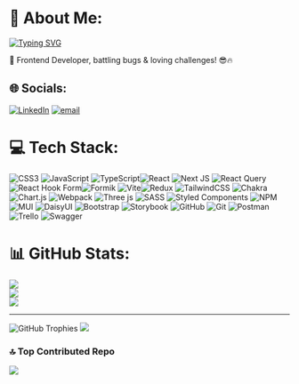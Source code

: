 # 💫 About Me:
[![Typing SVG](https://readme-typing-svg.herokuapp.com?font=Fira+Code&size=22&pause=1000&color=F75C7E&width=435&lines=Hey+there!+I'm+Emad+👋;Frontend+Developer+%7C+Bug+Hunter+%7C+Tech+Enthusiast)](https://git.io/typing-svg)

🚀 Frontend Developer, battling bugs & loving challenges! 😎🔥


## 🌐 Socials:
[![LinkedIn](https://img.shields.io/badge/LinkedIn-%230077B5.svg?logo=linkedin&logoColor=white)](https://linkedin.com/in/emad-araban/) [![email](https://img.shields.io/badge/Email-D14836?logo=gmail&logoColor=white)](mailto:arabanemad@gmail.com) 

# 💻 Tech Stack:
![CSS3](https://img.shields.io/badge/css3-%231572B6.svg?style=for-the-badge&logo=css3&logoColor=white) ![JavaScript](https://img.shields.io/badge/javascript-%23323330.svg?style=for-the-badge&logo=javascript&logoColor=%23F7DF1E) ![TypeScript](https://img.shields.io/badge/typescript-%23007ACC.svg?style=for-the-badge&logo=typescript&logoColor=white)![React](https://img.shields.io/badge/react-%2361DAFB.svg?style=for-the-badge&logo=react&logoColor=white)
 ![Next JS](https://img.shields.io/badge/Next-black?style=for-the-badge&logo=next.js&logoColor=white) ![React Query](https://img.shields.io/badge/-React%20Query-FF4154?style=for-the-badge&logo=react%20query&logoColor=white) ![React Hook Form](https://img.shields.io/badge/React%20Hook%20Form-%23EC5990.svg?style=for-the-badge&logo=reacthookform&logoColor=white)![Formik](https://img.shields.io/badge/formik-%235B9BD5.svg?style=for-the-badge&logo=formik&logoColor=white)
 ![Vite](https://img.shields.io/badge/Vite-%23646CFF.svg?style=for-the-badge&logo=vite&logoColor=white)![Redux](https://img.shields.io/badge/redux-%23593d88.svg?style=for-the-badge&logo=redux&logoColor=white) ![TailwindCSS](https://img.shields.io/badge/tailwindcss-%2338B2AC.svg?style=for-the-badge&logo=tailwind-css&logoColor=white) ![Chakra](https://img.shields.io/badge/chakra-%234ED1C5.svg?style=for-the-badge&logo=chakraui&logoColor=white) ![Chart.js](https://img.shields.io/badge/chart.js-F5788D.svg?style=for-the-badge&logo=chart.js&logoColor=white)  ![Webpack](https://img.shields.io/badge/webpack-%238DD6F9.svg?style=for-the-badge&logo=webpack&logoColor=black) ![Three js](https://img.shields.io/badge/threejs-black?style=for-the-badge&logo=three.js&logoColor=white) ![SASS](https://img.shields.io/badge/SASS-hotpink.svg?style=for-the-badge&logo=SASS&logoColor=white) ![Styled Components](https://img.shields.io/badge/styled--components-DB7093?style=for-the-badge&logo=styled-components&logoColor=white) ![NPM](https://img.shields.io/badge/NPM-%23CB3837.svg?style=for-the-badge&logo=npm&logoColor=white) ![MUI](https://img.shields.io/badge/MUI-%230081CB.svg?style=for-the-badge&logo=mui&logoColor=white) ![DaisyUI](https://img.shields.io/badge/daisyui-5A0EF8?style=for-the-badge&logo=daisyui&logoColor=white) ![Bootstrap](https://img.shields.io/badge/bootstrap-%238511FA.svg?style=for-the-badge&logo=bootstrap&logoColor=white) ![Storybook](https://img.shields.io/badge/-Storybook-FF4785?style=for-the-badge&logo=storybook&logoColor=white) ![GitHub](https://img.shields.io/badge/github-%23121011.svg?style=for-the-badge&logo=github&logoColor=white) ![Git](https://img.shields.io/badge/git-%23F05033.svg?style=for-the-badge&logo=git&logoColor=white) ![Postman](https://img.shields.io/badge/Postman-FF6C37?style=for-the-badge&logo=postman&logoColor=white) ![Trello](https://img.shields.io/badge/Trello-%23026AA7.svg?style=for-the-badge&logo=Trello&logoColor=white) ![Swagger](https://img.shields.io/badge/-Swagger-%23Clojure?style=for-the-badge&logo=swagger&logoColor=white)
# 📊 GitHub Stats:
![](https://github-readme-stats.vercel.app/api?username=EmadARN&theme=neon&hide_border=true&include_all_commits=true&count_private=true)<br/>
![](https://github-readme-streak-stats.herokuapp.com/?user=EmadARN&theme=neon&hide_border=true)<br/>
![](https://github-readme-stats.vercel.app/api/top-langs/?username=EmadARN&theme=neon&hide_border=true&include_all_commits=true&count_private=true&layout=compact)

---
![GitHub Trophies](https://github-profile-trophy.vercel.app/?username=EmadARN&theme=neon)
[![](https://visitcount.itsvg.in/api?id=EmadARN&icon=0&color=1)](https://visitcount.itsvg.in)

### 🔝 Top Contributed Repo
![](https://github-contributor-stats.vercel.app/api?username=EmadARN&limit=5&theme=neon&combine_all_yearly_contributions=true)
<!-- Proudly created with GPRM ( https://gprm.itsvg.in ) -->
